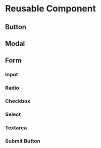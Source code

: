 # Reusable Component

## Button

## Modal

## Form

### Input
### Radio
### Checkbox
### Select
### Textarea
### Submit Button